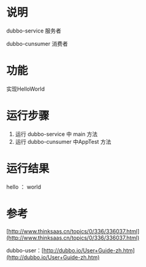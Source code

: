 # 说明

dubbo-service 服务者

dubbo-cunsumer 消费者

# 功能

实现HelloWorld

# 运行步骤

1. 运行 dubbo-service 中 main 方法
2. 运行 dubbo-cunsumer 中AppTest 方法

# 运行结果

hello ： world

# 参考

[http://www.thinksaas.cn/topics/0/336/336037.html](http://www.thinksaas.cn/topics/0/336/336037.html)

dubbo-user：[http://dubbo.io/User+Guide-zh.htm](http://dubbo.io/User+Guide-zh.htm)
